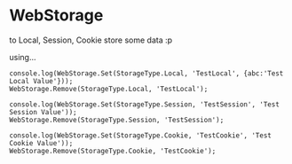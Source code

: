 # WebStorage
to Local,   Session,   Cookie store some data :p

using...


    console.log(WebStorage.Set(StorageType.Local, 'TestLocal', {abc:'Test Local Value'}));
    WebStorage.Remove(StorageType.Local, 'TestLocal');

    console.log(WebStorage.Set(StorageType.Session, 'TestSession', 'Test Session Value'));
    WebStorage.Remove(StorageType.Session, 'TestSession');

    console.log(WebStorage.Set(StorageType.Cookie, 'TestCookie', 'Test Cookie Value'));
    WebStorage.Remove(StorageType.Cookie, 'TestCookie');
